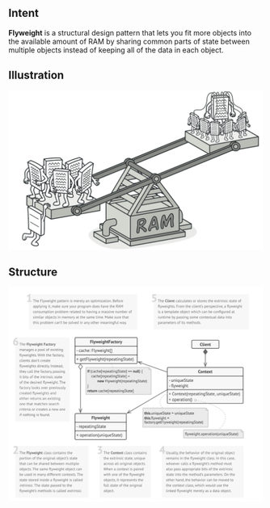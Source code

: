 ## Intent
**Flyweight** is a structural design pattern that lets you fit more objects into the available amount of RAM by sharing common parts of state between multiple objects instead of keeping all of the data in each object.

## Illustration
![Illustration](illustration.png)

## Structure
![Source code structure](structure.png)
